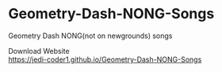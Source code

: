 # Geometry-Dash-NONG-Songs
Geometry Dash NONG(not on newgrounds) songs

Download Website<br>
https://jedi-coder1.github.io/Geometry-Dash-NONG-Songs
